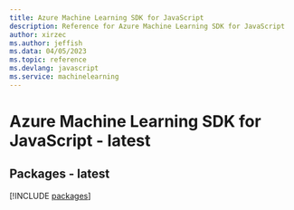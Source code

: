 ```yaml
---
title: Azure Machine Learning SDK for JavaScript
description: Reference for Azure Machine Learning SDK for JavaScript
author: xirzec
ms.author: jeffish
ms.data: 04/05/2023
ms.topic: reference
ms.devlang: javascript
ms.service: machinelearning
---
```

# Azure Machine Learning SDK for JavaScript - latest
## Packages - latest
[!INCLUDE [packages](machine-learning-index.md)]